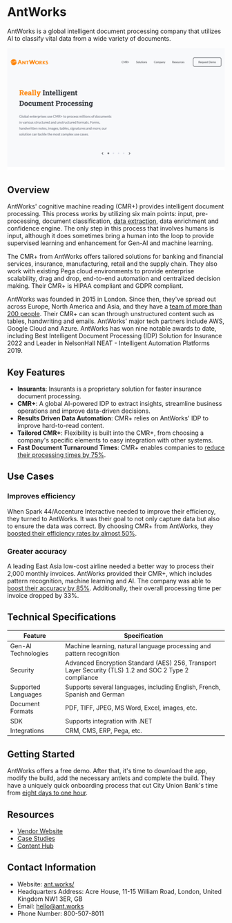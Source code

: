 # AntWorks

AntWorks is a global intelligent document processing company that utilizes AI to classify vital data from a wide variety of documents.

![AntWorks Logo](./assets/antworks.png)

## Overview

AntWorks' cognitive machine reading (CMR+) provides intelligent document processing. This process works by utilizing six main points: input, pre-processing, document classification, [data extraction](https://idp-software.com/capabilities/extraction/), data enrichment and confidence engine. The only step in this process that involves humans is input, although it does sometimes bring a human into the loop to provide supervised learning and enhancement for Gen-AI and machine learning.

The CMR+ from AntWorks offers tailored solutions for banking and financial services, insurance, manufacturing, retail and the supply chain. They also work with existing Pega cloud environments to provide enterprise scalability, drag and drop, end-to-end automation and centralized decision making. Their CMR+ is HIPAA compliant and GDPR compliant.

AntWorks was founded in 2015 in London. Since then, they've spread out across Europe, North America and Asia, and they have a [team of more than 200 people](https://www.ant.works/about/). Their CMR+ can scan through unstructured content such as tables, handwriting and emails. AntWorks' major tech partners include AWS, Google Cloud and Azure. AntWorks has won nine notable awards to date, including Best Intelligent Document Processing (IDP) Solution for Insurance 2022 and Leader in NelsonHall NEAT - Intelligent Automation Platforms 2019.

## Key Features

- **Insurants**: Insurants is a proprietary solution for faster insurance document processing.
- **CMR+**: A global AI-powered IDP to extract insights, streamline business operations and improve data-driven decisions.
- **Results Driven Data Automation**: CMR+ relies on AntWorks' IDP to improve hard-to-read content.
- **Tailored CMR+**: Flexibility is built into the CMR+, from choosing a company's specific elements to easy integration with other systems.
- **Fast Document Turnaround Times**: CMR+ enables companies to [reduce their processing times by 75%](https://www.ant.works/).

## Use Cases

### Improves efficiency

When Spark 44/Accenture Interactive needed to improve their efficiency, they turned to AntWorks. It was their goal to not only capture data but also to ensure the data was correct. By choosing CMR+ from AntWorks, they [boosted their efficiency rates by almost 50%](https://www.ant.works/case-study/).

### Greater accuracy

A leading East Asia low-cost airline needed a better way to process their 2,000 monthly invoices. AntWorks provided their CMR+, which includes pattern recognition, machine learning and AI. The company was able to [boost their accuracy by 85%](https://www.ant.works/case-study/airline-company-slashes-invoice-processing-time/). Additionally, their overall processing time per invoice dropped by 33%.

## Technical Specifications

| **Feature**            | **Specification**                                                                              |
|------------------------|------------------------------------------------------------------------------------------------|
| Gen-AI Technologies    | Machine learning, natural language processing and pattern recognition                          |
| Security               | Advanced Encryption Standard (AES) 256, Transport Layer Security (TLS) 1.2 and SOC 2 Type 2 compliance |
| Supported Languages    | Supports several languages, including English, French, Spanish and German                      |
| Document Formats       | PDF, TIFF, JPEG, MS Word, Excel, images, etc.                                                  |
| SDK                    | Supports integration with .NET                                                                 |
| Integrations           | CRM, CMS, ERP, Pega, etc.                                                                      |

## Getting Started

AntWorks offers a free demo. After that, it's time to download the app, modify the build, add the necessary antlets and complete the build. They have a uniquely quick onboarding process that cut City Union Bank's time from [eight days to one hour](https://www.ant.works/case-study/city-union-bank-reduces-onboarding-time-from-8-days-to-1-hour/).

## Resources

- [Vendor Website](https://www.ant.works/)
- [Case Studies](https://www.ant.works/case-study/)
- [Content Hub](https://www.ant.works/content-hub/)

## Contact Information

- Website: [ant.works/](https://www.ant.works/)
- Headquarters Address: Acre House, 11-15 William Road, London, United Kingdom NW1 3ER, GB
- Email: hello@ant.works
- Phone Number: 800-507-8011